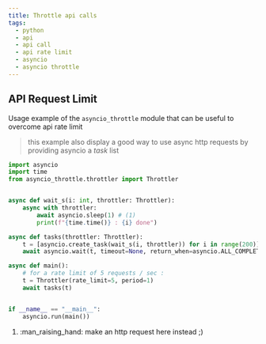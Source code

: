 ```yaml
---
title: Throttle api calls
tags:
  - python
  - api
  - api call
  - api rate limit
  - asyncio
  - asyncio throttle
---
```


## API Request Limit


Usage example of the ```asyncio_throttle``` module that can be useful to overcome api rate limit

> this example also display a good way to use async http requests by providing asyncio a *task* list

```py
import asyncio
import time
from asyncio_throttle.throttler import Throttler


async def wait_s(i: int, throttler: Throttler):
    async with throttler:
        await asyncio.sleep(1) # (1)
        print(f"{time.time()} : {i} done")

async def tasks(throttler: Throttler):
    t = [asyncio.create_task(wait_s(i, throttler)) for i in range(200)]
    await asyncio.wait(t, timeout=None, return_when=asyncio.ALL_COMPLETED)

async def main():
    # for a rate limit of 5 requests / sec :
    t = Throttler(rate_limit=5, period=1)
    await tasks(t)


if __name__ == "__main__":
    asyncio.run(main()) 
```

1. :man_raising_hand: make an http request here instead ;)
